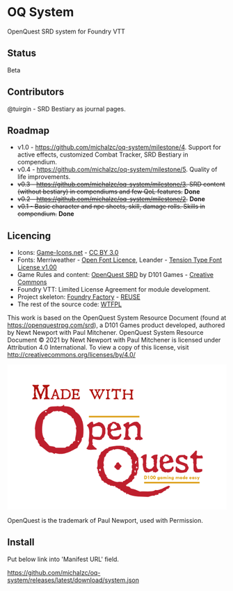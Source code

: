 # OQ System

OpenQuest SRD system for Foundry VTT

## Status

Beta

## Contributors

@tuirgin - SRD Bestiary as journal pages.

## Roadmap

* v1.0 - https://github.com/michalzc/oq-system/milestone/4. Support for active effects, customized Combat Tracker, SRD Bestiary in compendium.
* v0.4 - https://github.com/michalzc/oq-system/milestone/5. Quality of life improvements.
* ~~v0.3 - https://github.com/michalzc/oq-system/milestone/3. SRD content (without bestiary) in compendiums and few QoL features.~~ **Done**
* ~~v0.2 - https://github.com/michalzc/oq-system/milestone/2.~~ **Done**
* ~~v0.1 - Basic character and npc sheets, skill, damage rolls. Skills in compendium.~~ **Done**

## Licencing

* Icons: [Game-Icons.net](https://game-icons.net/) - [CC BY 3.0](http://creativecommons.org/licenses/by/3.0/)
* Fonts: Merriweather - [Open Font Licence](https://openfontlicense.org/),
  Leander - [Tension Type Font License v1.00](https://www.fontsquirrel.com/license/leander)
* Game Rules and content: [OpenQuest SRD](https://openquestrpg.com/srd/) by D101
  Games - [Creative Commons](https://creativecommons.org/)
* Foundry VTT: Limited License Agreement for module development.
* Project skeleton: [Foundry Factory](https://github.com/ghost-fvtt/foundry-factory) - [REUSE](https://reuse.software/)
* The rest of the source code: [WTFPL](http://www.wtfpl.net/)

This work is based on the OpenQuest System Resource Document (found at https://openquestrpg.com/srd), a D101 Games
product developed, authored by Newt Newport with Paul Mitchener. OpenQuest System Resource Document © 2021 by Newt
Newport with Paul Mitchener is licensed under Attribution 4.0 International. To view a copy of this license,
visit http://creativecommons.org/licenses/by/4.0/

![Made with OpenQuest](assets/docs/Made-With-OQ-Logo.png "Mage with OpenQuest")

OpenQuest is the trademark of Paul Newport, used with Permission.

## Install

Put below link into 'Manifest URL' field.

https://github.com/michalzc/oq-system/releases/latest/download/system.json

